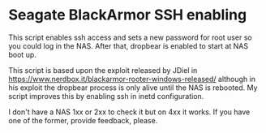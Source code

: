 # Seagate BlackArmor SSH enabling

This script enables ssh access and sets a new password for root user so you could log in the NAS. After that, dropbear is enabled to start at NAS boot up.

This script is based upon the exploit released by JDiel in https://www.nerdbox.it/blackarmor-rooter-windows-released/ although in his exploit the dropbear process is only alive until the NAS is rebooted. My script improves this by enabling ssh in inetd configuration.

I don't have a NAS 1xx or 2xx to check it but on 4xx it works. If you have one of the former, provide feedback, please.
